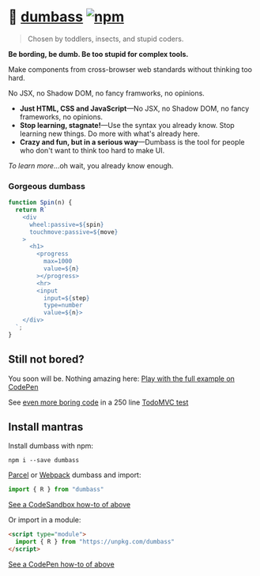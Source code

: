 # :bug: [dumbass](https://github.com/dosyago/dumbass) [![npm](https://img.shields.io/npm/v/dumbass.svg?label=&color=0080FF)](https://github.com/dosyago/dumbass/releases/latest)

> Chosen by toddlers, insects, and stupid coders.

**Be bording, be dumb. Be too stupid for complex tools.**

Make components from cross-browser web standards without thinking too hard. 

No JSX, no Shadow DOM, no fancy framworks, no opinions.

- **Just HTML, CSS and JavaScript**—No JSX, no Shadow DOM, no fancy frameworks, no opinions. 
- **Stop learning, stagnate!**—Use the syntax you already know. Stop learning new things. Do more with what's already here.
- **Crazy and fun, but in a serious way**—Dumbass is the tool for people who don't want to think too hard to make UI. 

*To learn more*...oh wait, you already know enough. 

### Gorgeous dumbass

```javascript     
function Spin(n) {
  return R`  
    <div 
      wheel:passive=${spin}
      touchmove:passive=${move}
    >
      <h1>
        <progress 
          max=1000
          value=${n}
        ></progress>
        <hr>
        <input 
          input=${step}
          type=number 
          value=${n}>
    </div>
  `;
}
```

## Still not bored?

You soon will be. Nothing amazing here: [Play with the full example on CodePen](https://codepen.io/dosycorp/pen/OJPQQzB?editors=1000)

See [even more boring code](https://github.com/dosyago/dumbass/blob/master/tests/rvanillatodo/src/app.js) in a 250 line [TodoMVC test](https://dosyago.github.io/dumbass/tests/rvanillatodo/)

## Install mantras

Install dumbass with npm:

```console
npm i --save dumbass
```

[Parcel](https://parceljs.org) or [Webpack](https://webpack.js.org) dumbass and import:

```js
import { R } from "dumbass"
```

[See a CodeSandbox how-to of above](https://codesandbox.io/s/dumbass-playground-7drzg)

Or import in a module:

```html
<script type="module">
  import { R } from "https://unpkg.com/dumbass"
</script>
```

[See a CodePen how-to of above](https://codepen.io/dosycorp/pen/OJPQQzB?editors=1000)
